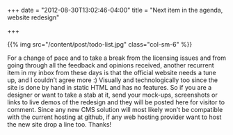 +++
date = "2012-08-30T13:02:46-04:00"
title = "Next item in the agenda, website redesign"

+++

{{% img src="/content/post/todo-list.jpg" class="col-sm-6" %}}

For a change of pace and to take a break from the licensing issues and from going through all the feedback and opinions received, another recurrent item in my inbox from these days is that the official website needs a tune up, and I couldn’t agree more :) Visually and technologically too since the site is done by hand in static HTML and has no features. So if you are a designer or want to take a stab at it, send your mock-ups, screenshots or links to live demos of the redesign and they will be posted here for visitor to comment. Since any new CMS solution will most likely won’t be compatible with the current hosting at github, if any web hosting provider want to host the new site drop a line too. Thanks!
